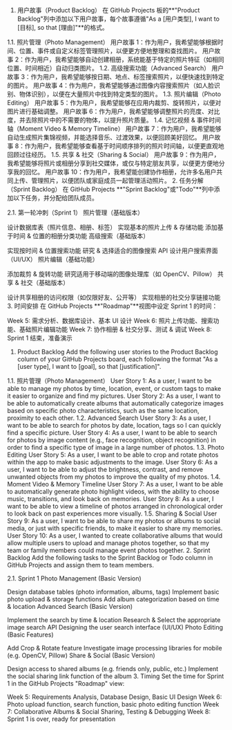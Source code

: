 1. 用户故事（Product Backlog）
在 GitHub Projects 板的**"Product Backlog"列中添加以下用户故事，每个故事遵循"As a [用户类型], I want to [目标], so that [理由]"**的格式。

1.1. 照片管理（Photo Management）
用户故事 1：作为用户，我希望能够根据时间、位置、事件或自定义标签管理照片，以便更方便地整理和查找图片。
用户故事 2：作为用户，我希望能够自动创建相册，系统能基于特定的照片特征（如相同位置、时间相近）自动归类图片。
1.2. 高级搜索功能（Advanced Search）
用户故事 3：作为用户，我希望能够按日期、地点、标签搜索照片，以便快速找到特定的图片。
用户故事 4：作为用户，我希望能够通过图像内容搜索照片（如人脸识别、物体识别），以便在大量照片中找到特定类型的图片。
1.3. 照片编辑（Photo Editing）
用户故事 5：作为用户，我希望能够在应用内裁剪、旋转照片，以便对图片进行基础调整。
用户故事 6：作为用户，我希望能够调整照片的亮度、对比度，并去除照片中的不需要的物体，以提升照片质量。
1.4. 记忆视频 & 事件时间轴（Moment Video & Memory Timeline）
用户故事 7：作为用户，我希望能够自动生成照片集锦视频，并能选择音乐、过渡效果，以便回顾美好回忆。
用户故事 8：作为用户，我希望能够查看基于时间顺序排列的照片时间轴，以便更直观地回顾过往经历。
1.5. 共享 & 社交（Sharing & Social）
用户故事 9：作为用户，我希望能够将照片或相册分享到社交媒体，或仅与特定朋友共享，以便更方便地分享我的回忆。
用户故事 10：作为用户，我希望能创建协作相册，允许多名用户共同上传、管理照片，以便团队或家庭成员一起管理活动照片。
2. 任务分解（Sprint Backlog）
在 GitHub Projects **"Sprint Backlog"或"Todo"**列中添加以下任务，并分配给团队成员。

2.1. 第一轮冲刺（Sprint 1）
照片管理（基础版本）

设计数据库表（照片信息、相册、标签）
实现基本的照片上传 & 存储功能
添加基于时间 & 位置的相册分类功能
高级搜索（基础版本）

实现按时间 & 位置搜索功能
研究 & 选择适合的图像搜索 API
设计用户搜索界面（UI/UX）
照片编辑（基础功能）

添加裁剪 & 旋转功能
研究适用于移动端的图像处理库（如 OpenCV、Pillow）
共享 & 社交（基础版本）

设计共享相册的访问权限（如仅限好友、公开等）
实现相册的社交分享链接功能
3. 时间安排
在 GitHub Projects **"Roadmap"**视图中设定 Sprint 1 的时间：

Week 5: 需求分析、数据库设计、基本 UI 设计
Week 6: 照片上传功能、搜索功能、基础照片编辑功能
Week 7: 协作相册 & 社交分享、测试 & 调试
Week 8: Sprint 1 结束，准备演示
1. Product Backlog
Add the following user stories to the Product Backlog column of your GitHub Projects board, each following the format "As a [user type], I want to [goal], so that [justification]".

1.1. 照片管理（Photo Management）
User Story 1: As a user, I want to be able to manage my photos by time, location, event, or custom tags to make it easier to organize and find my pictures.
User Story 2: As a user, I want to be able to automatically create albums that automatically categorize images based on specific photo characteristics, such as the same location, proximity to each other.
1.2. Advanced Search
User Story 3: As a user, I want to be able to search for photos by date, location, tags so I can quickly find a specific picture.
User Story 4: As a user, I want to be able to search for photos by image content (e.g., face recognition, object recognition) in order to find a specific type of image in a large number of photos.
1.3. Photo Editing
User Story 5: As a user, I want to be able to crop and rotate photos within the app to make basic adjustments to the image.
User Story 6: As a user, I want to be able to adjust the brightness, contrast, and remove unwanted objects from my photos to improve the quality of my photos.
1.4. Moment Video & Memory Timeline
User Story 7: As a user, I want to be able to automatically generate photo highlight videos, with the ability to choose music, transitions, and look back on memories.
User Story 8: As a user, I want to be able to view a timeline of photos arranged in chronological order to look back on past experiences more visually.
1.5. Sharing & Social
User Story 9: As a user, I want to be able to share my photos or albums to social media, or just with specific friends, to make it easier to share my memories.
User Story 10: As a user, I wanted to create collaborative albums that would allow multiple users to upload and manage photos together, so that my team or family members could manage event photos together.
2. Sprint Backlog
Add the following tasks to the Sprint Backlog or Todo column in GitHub Projects and assign them to team members.

2.1. Sprint 1
Photo Management (Basic Version)

Design database tables (photo information, albums, tags)
Implement basic photo upload & storage functions
Add album categorization based on time & location
Advanced Search (Basic Version)

Implement the search by time & location
Research & Select the appropriate image search API
Designing the user search interface (UI/UX)
Photo Editing (Basic Features)

Add Crop & Rotate feature
Investigate image processing libraries for mobile (e.g. OpenCV, Pillow)
Share & Social (Basic Version)

Design access to shared albums (e.g. friends only, public, etc.)
Implement the social sharing link function of the album
3. Timing
Set the time for Sprint 1 in the GitHub Projects "Roadmap" view:

Week 5: Requirements Analysis, Database Design, Basic UI Design
Week 6: Photo upload function, search function, basic photo editing function
Week 7: Collaborative Albums & Social Sharing, Testing & Debugging
Week 8: Sprint 1 is over, ready for presentation
